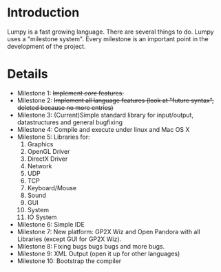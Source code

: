 # Introduction #

Lumpy is a fast growing language. There are several things to do.
Lumpy uses a "milestone system". Every milestone is an important point in the development of the project.

# Details #
  * Milestone 1: ~~Implement _core_ features.~~
  * Milestone 2: ~~Implement all language features (look at "future syntax", deleted because no more entries)~~
  * Milestone 3: (Current)Simple standard library for input/output, datastructures and general bugfixing
  * Milestone 4: Compile and execute under linux and Mac OS X
  * Milestone 5: Libraries for:
    1. Graphics
      1. OpenGL Driver
      1. DirectX Driver
    1. Network
      1. UDP
      1. TCP
    1. Keyboard/Mouse
    1. Sound
    1. GUI
    1. System
    1. IO System
  * Milestone 6: Simple IDE
  * Milestone 7: New platform: GP2X Wiz and Open Pandora with all Libraries (except GUI for GP2X Wiz).
  * Milestone 8: Fixing bugs bugs bugs and more bugs.
  * Milestone 9: XML Output (open it up for other languages)
  * Milestone 10: Bootstrap the compiler